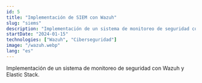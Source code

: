 ```yaml
---
id: 5
title: "Implementación de SIEM con Wazuh"
slug: "siems"
description: "Implementación de un sistema de monitoreo de seguridad con Wazuh y Elastic Stack."
startDate: "2024-01-15"
technologies: ["Wazuh", "Ciberseguridad"]
image: "/wazuh.webp"
lang: "es"
---
```


Implementación de un sistema de monitoreo de seguridad con Wazuh y Elastic Stack.
